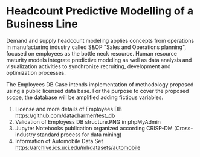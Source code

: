 # Headcount Predictive Modelling of a Business Line

Demand and supply headcount modeling applies concepts from operations in manufacturing industry called S&OP "Sales and Operations planning", focused on employees as the bottle neck resource. Human resource maturity models integrate predictive modeling as well as data analysis and visualization activities to synchronize recruiting, development and optimization processes.

The Employees DB Case intends implementation of methodology proposed using a public licensed data base. For the purpose to cover the proposed scope, the database will be amplified adding fictious variables.

1. License and more details of Employees DB https://github.com/datacharmer/test_db
2. Validation of Employess DB structure.PNG in phpMyAdmin
3. Jupyter Notebooks publication organized according CRISP-DM (Cross-industry standard process for data mining)
4. Information of Automobile Data Set https://archive.ics.uci.edu/ml/datasets/automobile
